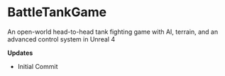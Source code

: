 # BattleTankGame
An open-world head-to-head tank fighting game with AI, terrain, and an advanced control system in Unreal 4

__**Updates**__

* Initial Commit
